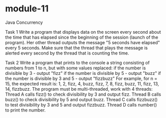 # module-11
Java Concurrency

Task 1
Write a program that displays data on the screen every second about the time 
that has elapsed since the beginning of the session (launch of the program).
Her other thread outputs the message "5 seconds have elapsed" every 5 seconds. 
Make sure that the thread that plays the message is alerted every second by the thread that is counting the time.

Task 2
Write a program that prints to the console a string consisting of numbers from 1 to n, but with some values replaced:
if the number is divisible by 3 - output "fizz"
if the number is divisible by 5 - output "buzz"
if the number is divisible by 3 and 5 - output "fizzbuzz"
For example, for n = 15, the expected result is: 1, 2, fizz, 4, buzz, fizz, 7, 8, fizz, buzz, 11, fizz, 13, 14, fizzbuzz.
The program must be multi-threaded, work with 4 threads:
Thread A calls fizz() to check divisibility by 3 and output fizz.
Thread B calls buzz() to check divisibility by 5 and output buzz.
Thread C calls fizzbuzz() to test divisibility by 3 and 5 and output fizzbuzz.
Thread D calls number() to print the number.
